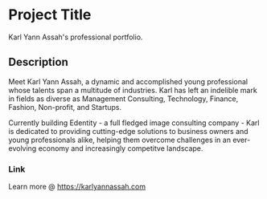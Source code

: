 # Project Title

Karl Yann Assah's professional portfolio.

## Description

Meet Karl Yann Assah, a dynamic and accomplished young professional whose talents span a multitude of industries. Karl has left an indelible mark in fields as diverse as Management Consulting, Technology, Finance, Fashion, Non-profit, and Startups.

Currently building Edentity - a full fledged image consulting company - Karl is dedicated to providing cutting-edge solutions to business owners and young professionals alike, helping them overcome challenges in an ever-evolving economy and increasingly competitve landscape.

### Link

Learn more @ https://karlyannassah.com
